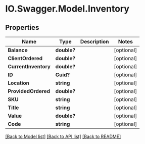 # IO.Swagger.Model.Inventory
## Properties

Name | Type | Description | Notes
------------ | ------------- | ------------- | -------------
**Balance** | **double?** |  | [optional] 
**ClientOrdered** | **double?** |  | [optional] 
**CurrentInventory** | **double?** |  | [optional] 
**ID** | **Guid?** |  | [optional] 
**Location** | **string** |  | [optional] 
**ProvidedOrdered** | **double?** |  | [optional] 
**SKU** | **string** |  | [optional] 
**Title** | **string** |  | [optional] 
**Value** | **double?** |  | [optional] 
**Code** | **string** |  | [optional] 

[[Back to Model list]](../README.md#documentation-for-models) [[Back to API list]](../README.md#documentation-for-api-endpoints) [[Back to README]](../README.md)

